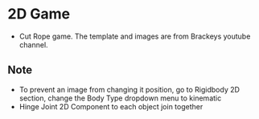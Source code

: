 # 2D Game
- Cut Rope game. The template and images are from Brackeys youtube channel.

## Note
- To prevent an image from changing it position, go to Rigidbody 2D section, change the Body Type dropdown menu to kinematic
- Hinge Joint 2D Component to each object join together